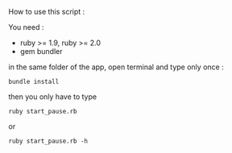 How to use this script :

You need :
* ruby >= 1.9, ruby >= 2.0
* gem bundler

in the same folder of the app, open terminal and type only once :
```shell
bundle install
```

then you only have to type
```shell
ruby start_pause.rb
```
or

```shell
ruby start_pause.rb -h
```
